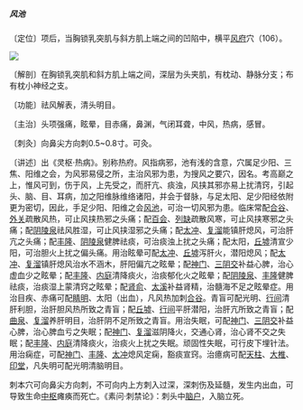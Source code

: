 ##### 风池

〔定位〕项后，当胸锁乳突肌与斜方肌上端之间的凹陷中，横平[风府](https://www.gmzyjc.com/read/zjs/zjs3.2.2-0.0.1.3.16.md)穴（106）。

![](img/图106.jpg)

〔解剖〕在胸锁乳突肌和斜方肌上端之间，深层为头夹肌，有枕动、静脉分支；布有枕小神经之支。

〔功能〕祛风解表，清头明目。

〔主治〕头项强痛，眩晕，目赤痛，鼻渊，气闭耳聋，中风，热病，感冒。

〔刺灸〕向鼻尖方向刺0.5~0.8寸。可灸。

〔讲述〕出《灵枢·热病》。别称热府。风指病邪，池有浅的含意，穴属足少阳、三焦、阳维之会，为风邪易侵之所，主治风邪为患，为搜风之要穴，因名。考高巅之上，惟风可到，伤于风，上先受之，而肝亢、痰浊，风挟其邪亦易上扰清窍，引起头、脑、目、耳病，加之阳维脉维络诸阳，并会于督脉，与足太阳、足少阳经依附更为密切，因此，手足少阳、阳维之会[风池](https://www.gmzyjc.com/read/zjs/zjs3.1.9-12-0.0.3.3.20.md)，可治一切风邪为患。临床常配[合谷](https://www.gmzyjc.com/read/zjs/zjs3.1.1-3-0.1.2.3.4.md)、[外关](https://www.gmzyjc.com/read/zjs/zjs3.1.9-12-0.0.2.3.5.md)疏散风热，可止风挟热邪之头痛；配[百会](https://www.gmzyjc.com/read/zjs/zjs3.2.2-0.0.1.3.20.md)、[列缺](https://www.gmzyjc.com/read/zjs/zjs3.1.1-3-0.1.1.3.7.md)疏散风寒，可止风挟寒邪之头痛；配[阴陵泉](https://www.gmzyjc.com/read/zjs/zjs3.1.4-6-0.0.1.3.9.md)祛风胜湿，可止风挟湿邪之头痛；配[太冲](https://www.gmzyjc.com/read/zjs/zjs3.1.9-12-0.0.4.3.3.md)、[复溜](https://www.gmzyjc.com/read/zjs/zjs3.1.7-8-0.0.2.3.7.md)能镇肝熄风，可治肝亢之头痛；配[丰隆](https://www.gmzyjc.com/read/zjs/zjs3.1.1-3-0.1.3.3.40.md)、[阴陵泉](https://www.gmzyjc.com/read/zjs/zjs3.1.4-6-0.0.1.3.9.md)健脾祛痰，可治痰浊上扰之头痛；配太阳，[丘墟](https://www.gmzyjc.com/read/zjs/zjs3.1.9-12-0.0.3.3.40.md)清宣少阳，可治胆火上扰之偏头痛。用治眩晕可配[太冲](https://www.gmzyjc.com/read/zjs/zjs3.1.9-12-0.0.4.3.3.md)、[丘墟](https://www.gmzyjc.com/read/zjs/zjs3.1.9-12-0.0.3.3.40.md)泻肝火，潜阳熄风；配[太冲](https://www.gmzyjc.com/read/zjs/zjs3.1.9-12-0.0.4.3.3.md)、[复溜](https://www.gmzyjc.com/read/zjs/zjs3.1.7-8-0.0.2.3.7.md)镇肝熄风治水不涵木，肝阳偏亢之眩晕；配[神门](https://www.gmzyjc.com/read/zjs/zjs3.1.4-6-0.0.2.3.7.md)、[三阴交](https://www.gmzyjc.com/read/zjs/zjs3.1.4-6-0.0.1.3.6.md)补益心脾，治心虚血少之眩晕；配[丰隆](https://www.gmzyjc.com/read/zjs/zjs3.1.1-3-0.1.3.3.40.md)、[内庭](https://www.gmzyjc.com/read/zjs/zjs3.1.1-3-0.1.3.3.44.md)清降痰火，治痰郁化火之眩晕；配[阴陵泉](https://www.gmzyjc.com/read/zjs/zjs3.1.4-6-0.0.1.3.9.md)、[丰隆](https://www.gmzyjc.com/read/zjs/zjs3.1.1-3-0.1.3.3.40.md)健脾祛痰，治痰湿上蒙清窍之眩晕；配[肾俞](https://www.gmzyjc.com/read/zjs/zjs3.1.7-8-0.0.1.3.23.md)、[太溪](https://www.gmzyjc.com/read/zjs/zjs3.1.7-8-0.0.2.3.3.md)补益肾精，治髓海不足之眩晕症。用治目疾、赤痛可配[睛明](https://www.gmzyjc.com/read/zjs/zjs3.1.7-8-0.0.1.3.1.md)、太阳（出血），凡风热加刺[合谷](https://www.gmzyjc.com/read/zjs/zjs3.1.1-3-0.1.2.3.4.md)。青盲可配光明、[行间](https://www.gmzyjc.com/read/zjs/zjs3.1.9-12-0.0.4.3.2.md)清肝利胆，治肝胆风热所致之青盲；配[丘墟](https://www.gmzyjc.com/read/zjs/zjs3.1.9-12-0.0.3.3.40.md)、[行间](https://www.gmzyjc.com/read/zjs/zjs3.1.9-12-0.0.4.3.2.md)平肝潜阳，治肝亢所致之青盲；配[曲泉](https://www.gmzyjc.com/read/zjs/zjs3.1.9-12-0.0.4.3.8.md)、[复溜](https://www.gmzyjc.com/read/zjs/zjs3.1.7-8-0.0.2.3.7.md)养肝明目，治肝阴不足所致之青盲。用治失眠，可配[神门](https://www.gmzyjc.com/read/zjs/zjs3.1.4-6-0.0.2.3.7.md)、[三阴交](https://www.gmzyjc.com/read/zjs/zjs3.1.4-6-0.0.1.3.6.md)补益心脾，治心脾血亏之失眠；配[神门](https://www.gmzyjc.com/read/zjs/zjs3.1.4-6-0.0.2.3.7.md)、[复溜](https://www.gmzyjc.com/read/zjs/zjs3.1.7-8-0.0.2.3.7.md)滋阴降火，交通心肾，治心肾不交之失眠；配[丰隆](https://www.gmzyjc.com/read/zjs/zjs3.1.1-3-0.1.3.3.40.md)、[内庭](https://www.gmzyjc.com/read/zjs/zjs3.1.1-3-0.1.3.3.44.md)清降痰火，治痰火上扰之失眠。顽固性失眠，可行皮下埋针法。用治痫症，可配[神门](https://www.gmzyjc.com/read/zjs/zjs3.1.4-6-0.0.2.3.7.md)、[丰隆](https://www.gmzyjc.com/read/zjs/zjs3.1.1-3-0.1.3.3.40.md)、[太冲](https://www.gmzyjc.com/read/zjs/zjs3.1.9-12-0.0.4.3.3.md)熄风定痫，豁痰宣窍。治癔病可配[天柱](https://www.gmzyjc.com/read/zjs/zjs3.1.7-8-0.0.1.3.10.md)、[大椎](https://www.gmzyjc.com/read/zjs/zjs3.2.2-0.0.1.3.14.md)、[印堂](https://www.gmzyjc.com/read/zjs/zjs3.4-0.1.1.2.0.md)，凡失明可配光明清脑明目。

刺本穴可向鼻尖方向刺，不可向内上方刺入过深，深刺伤及延髓，发生内出血，可导致生命[中枢](https://www.gmzyjc.com/read/zjs/zjs3.2.2-0.0.1.3.7.md)瘫痪而死亡。《素问·刺禁论》：刺头中[脑户](https://www.gmzyjc.com/read/zjs/zjs3.2.2-0.0.1.3.17.md)，入脑立死。
